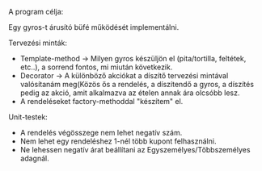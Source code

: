 ﻿A program célja:

Egy gyros-t árusító büfé működését implementálni.
	
Tervezési minták:
- Template-method -> Milyen gyros készüljön el (pita/tortilla, feltétek, etc..), a sorrend fontos, mi miután következik.
- Decorator -> A különböző akciókat a díszítő tervezési mintával valósítanám meg(Közös ős a rendelés, a díszítendő a gyros, a díszítés pedig az akció, amit alkalmazva az ételen annak ára olcsóbb lesz.
- A rendeléseket factory-methoddal "készítem" el.

Unit-testek:
- A rendelés végösszege nem lehet negatív szám.
- Nem lehet egy rendeléshez 1-nél több kupont felhasználni.
- Ne lehessen negatív árat beállítani az Egyszemélyes/Többszemélyes adagnál.